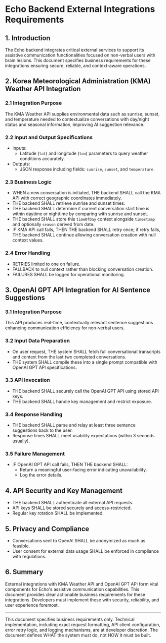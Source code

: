 # Echo Backend External Integrations Requirements

## 1. Introduction

The Echo backend integrates critical external services to support its assistive communication functionalities focused on non-verbal users with brain lesions. This document specifies business requirements for these integrations ensuring secure, reliable, and context-aware operations.

## 2. Korea Meteorological Administration (KMA) Weather API Integration

### 2.1 Integration Purpose
The KMA Weather API supplies environmental data such as sunrise, sunset, and temperature needed to contextualize conversations with day/night status and seasonal information, improving AI suggestion relevance.

### 2.2 Input and Output Specifications
- Inputs:
  - Latitude (`lat`) and longitude (`lon`) parameters to query weather conditions accurately.
- Outputs:
  - JSON response including fields: `sunrise`, `sunset`, and `temperature`.

### 2.3 Business Logic
- WHEN a new conversation is initiated, THE backend SHALL call the KMA API with correct geographic coordinates immediately.
- THE backend SHALL retrieve sunrise and sunset times.
- THE backend SHALL determine if current conversation start time is within daytime or nighttime by comparing with sunrise and sunset.
- THE backend SHALL store this `timeOfDay` context alongside `timestamp` and optionally `season` derived from date.
- IF KMA API call fails, THEN THE backend SHALL retry once; if retry fails, THE backend SHALL continue allowing conversation creation with null context values.

### 2.4 Error Handling
- RETRIES limited to one on failure.
- FALLBACK to null context rather than blocking conversation creation.
- FAILURES SHALL be logged for operational monitoring.

## 3. OpenAI GPT API Integration for AI Sentence Suggestions

### 3.1 Integration Purpose
This API produces real-time, contextually relevant sentence suggestions enhancing communication efficiency for non-verbal users.

### 3.2 Input Data Preparation
- On user request, THE system SHALL fetch full conversational transcripts and context from the last two completed conversations.
- THE system SHALL compile these into a single prompt compatible with OpenAI GPT API specifications.

### 3.3 API Invocation
- THE backend SHALL securely call the OpenAI GPT API using stored API keys.
- THE backend SHALL handle key management and restrict exposure.

### 3.4 Response Handling
- THE backend SHALL parse and relay at least three sentence suggestions back to the user.
- Response times SHALL meet usability expectations (within 3 seconds usually).

### 3.5 Failure Management
- IF OpenAI GPT API call fails, THEN THE backend SHALL:
  - Return a meaningful user-facing error indicating unavailability.
  - Log the error details.

## 4. API Security and Key Management

- THE backend SHALL authenticate all external API requests.
- API keys SHALL be stored securely and access-restricted.
- Regular key rotation SHALL be implemented.

## 5. Privacy and Compliance

- Conversations sent to OpenAI SHALL be anonymized as much as feasible.
- User consent for external data usage SHALL be enforced in compliance with regulations.

## 6. Summary

External integrations with KMA Weather API and OpenAI GPT API form vital components for Echo's assistive communication capabilities. This document provides clear actionable business requirements for these integrations.
Developers must implement these with security, reliability, and user experience foremost.

---

This document specifies business requirements only. Technical implementation, including exact request formatting, API client configuration, error retry logic, and logging mechanisms, are at developer discretion. The document defines WHAT the system must do, not HOW it must be built.